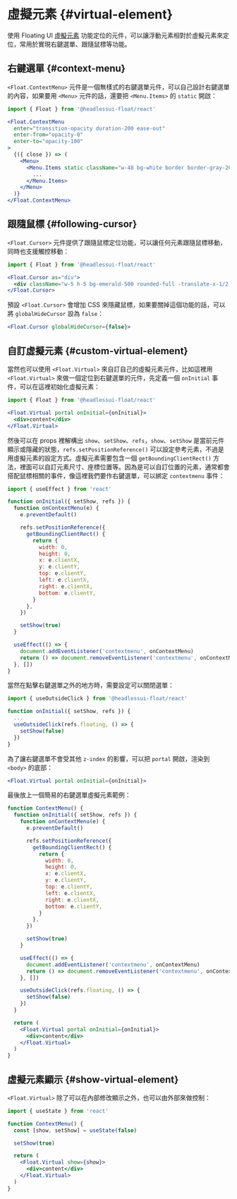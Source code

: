 # 虛擬元素 {#virtual-element} <Badge label="v0.11+" />

使用 Floating UI [虛擬元素](https://floating-ui.com/docs/virtual-elements) 功能定位的元件，可以讓浮動元素相對於虛擬元素來定位，常用於實現右鍵選單、跟隨鼠標等功能。

## 右鍵選單 {#context-menu}

`<Float.ContextMenu>` 元件是一個無樣式的右鍵選單元件，可以自己設計右鍵選單的內容，如果要用 `<Menu>` 元件的話，還要把 `<Menu.Items>` 的 `static` 開啟：

```jsx
import { Float } from '@headlessui-float/react'

<Float.ContextMenu
  enter="transition-opacity duration-200 ease-out"
  enter-from="opacity-0"
  enter-to="opacity-100"
>
  {({ close }) => (
    <Menu>
      <Menu.Items static className="w-48 bg-white border border-gray-200 rounded-md shadow-lg overflow-hidden focus:outline-none">
        ...
      </Menu.Items>
    </Menu>
  )}
</Float.ContextMenu>
```

## 跟隨鼠標 {#following-cursor}

`<Float.Cursor>` 元件提供了跟隨鼠標定位功能，可以讓任何元素跟隨鼠標移動，同時也支援觸控移動：

```jsx
import { Float } from '@headlessui-float/react'

<Float.Cursor as="div">
  <div className="w-5 h-5 bg-emerald-500 rounded-full -translate-x-1/2 -translate-y-1/2" />
</Float.Cursor>
```

預設 `<Float.Cursor>` 會增加 CSS 來隱藏鼠標，如果要關掉這個功能的話，可以將 `globalHideCursor` 設為 `false`：

```jsx
<Float.Cursor globalHideCursor={false}>
```

## 自訂虛擬元素 {#custom-virtual-element}

當然也可以使用 `<Float.Virtual>` 來自訂自己的虛擬元素元件，比如這裡用 `<Float.Virtual>` 來做一個定位到右鍵選單的元件，先定義一個 `onInitial` 事件，可以在這裡初始化虛擬元素：

```jsx
import { Float } from '@headlessui-float/react'

<Float.Virtual portal onInitial={onInitial}>
  <div>content</div>
</Float.Virtual>
```

然後可以在 props 裡解構出 `show`、`setShow`、`refs`，`show`、`setShow` 是當前元件顯示或隱藏的狀態，`refs.setPositionReference()` 可以設定參考元素，不過是用虛擬元素的設定方式。虛擬元素需要包含一個 `getBoundingClientRect()` 方法，裡面可以自訂元素尺寸、座標位置等。因為是可以自訂位置的元素，通常都會搭配鼠標相關的事件，像這裡我們要作右鍵選單，可以綁定 `contextmenu` 事件：

```jsx
import { useEffect } from 'react'

function onInitial({ setShow, refs }) {
  function onContextMenu(e) {
    e.preventDefault()

    refs.setPositionReference({
      getBoundingClientRect() {
        return {
          width: 0,
          height: 0,
          x: e.clientX,
          y: e.clientY,
          top: e.clientY,
          left: e.clientX,
          right: e.clientX,
          bottom: e.clientY,
        }
      },
    })

    setShow(true)
  }

  useEffect(() => {
    document.addEventListener('contextmenu', onContextMenu)
    return () => document.removeEventListener('contextmenu', onContextMenu)
  }, [])
}
```

當然在點擊右鍵選單之外的地方時，需要設定可以關閉選單：

```jsx
import { useOutsideClick } from '@headlessui-float/react'

function onInitial({ setShow, refs }) {
  ...
  useOutsideClick(refs.floating, () => {
    setShow(false)
  })
}
```

為了讓右鍵選單不會受其他 `z-index` 的影響，可以把 `portal` 開啟，渲染到 `<body>` 的底部：

```jsx
<Float.Virtual portal onInitial={onInitial}>
```

最後放上一個簡易的右鍵選單虛擬元素範例：

```jsx
function ContextMenu() {
  function onInitial({ setShow, refs }) {
    function onContextMenu(e) {
      e.preventDefault()

      refs.setPositionReference({
        getBoundingClientRect() {
          return {
            width: 0,
            height: 0,
            x: e.clientX,
            y: e.clientY,
            top: e.clientY,
            left: e.clientX,
            right: e.clientX,
            bottom: e.clientY,
          }
        },
      })

      setShow(true)
    }

    useEffect(() => {
      document.addEventListener('contextmenu', onContextMenu)
      return () => document.removeEventListener('contextmenu', onContextMenu)
    }, [])

    useOutsideClick(refs.floating, () => {
      setShow(false)
    })
  }

  return (
    <Float.Virtual portal onInitial={onInitial}>
      <div>content</div>
    </Float.Virtual>
  )
}
```

## 虛擬元素顯示 {#show-virtual-element}

`<Float.Virtual>` 除了可以在內部修改顯示之外，也可以由外部來做控制：

```jsx
import { useState } from 'react'

function ContextMenu() {
  const [show, setShow] = useState(false)

  setShow(true)

  return (
    <Float.Virtual show={show}>
      <div>content</div>
    </Float.Virtual>
  )
}
```
